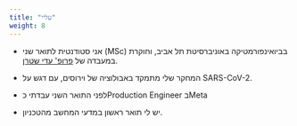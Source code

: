 ```yaml
---
title: "עליי"
weight: 8
---
```


- אני סטודנטית לתואר שני (MSc) בביואינפורמטיקה באוניברסיטת תל אביב, וחוקרת במעבדה של [פרופ' עדי שטרן](https://www.sternadi.com/).  
- המחקר שלי מתמקד באבולוציה של וירוסים, עם דגש על SARS-CoV-2.  

- לפני התואר השני עבדתי כProduction Engineer בMeta
- יש לי תואר ראשון במדעי המחשב מהטכניון.  
